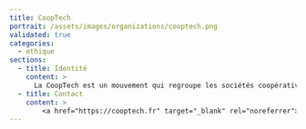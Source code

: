 ```yaml
---
title: CoopTech
portrait: /assets/images/organizations/cooptech.png
validated: true
categories:
  - ethique
sections:
  - title: Identité
    content: >
      La CoopTech est un mouvement qui regroupe les sociétés coopératives du numérique et qui a pour mission de promouvoir à la fois le statut et les valeurs du monde coopératif mais aussi les compétences que ces entreprises rassemblent. N'hésitez pas à nous rencontrer lors de nos meetups conviviaux ou sur les salons.
  - title: Contact
    content: >
        <a href="https://cooptech.fr" target="_blank" rel="noreferrer">Site</a>
---
```

